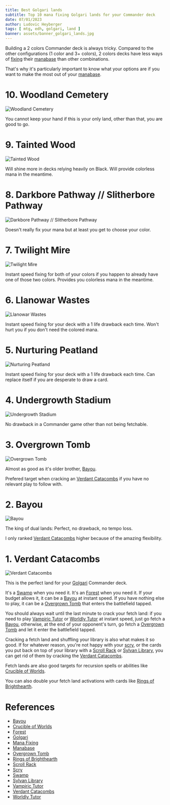 ```yaml
---
title: Best Golgari lands
subtitle: Top 10 mana fixing Golgari lands for your Commander deck
date: 07/01/2023
author: Ludovic Heyberger
tags: [ mtg, edh, golgari, land ]
banner: assets/banner_golgari_lands.jpg
---
```


Building a 2 colors Commander deck is always tricky. Compared to the other configurations (1 color and 3+ colors), 2 colors decks have less ways of [fixing][Mana Fixing] their [manabase][Manabase] than other combinations.

That's why it's particularly important to know what your options are if you want to make the most out of your [manabase][Manabase].


# 10. Woodland Cemetery

![Woodland Cemetery](assets/woodland_cemetery.jpg)

You cannot keep your hand if this is your only land, other than that, you are good to go.


# 9. Tainted Wood

![Tainted Wood](assets/tainted_wood.jpg)

Will shine more in decks relying heavily on Black. Will provide colorless mana in the meantime.


# 8. Darkbore Pathway // Slitherbore Pathway

![Darkbore Pathway // Slitherbore Pathway](assets/darkbore_pathway_slitherbore_pathway.jpg)

Doesn't really fix your mana but at least you get to choose your color.


# 7. Twilight Mire

![Twilight Mire](assets/twilight_mire.jpg)

Instant speed fixing for both of your colors if you happen to already have one of those two colors. Provides you colorless mana in the meantime.


# 6. Llanowar Wastes

![Llanowar Wastes](assets/llanowar_wastes.jpg)

Instant speed fixing for your deck with a 1 life drawback each time. Won't hurt you if you don't need the colored mana.


# 5. Nurturing Peatland

![Nurturing Peatland](assets/nurturing_peatland.jpg)

Instant speed fixing for your deck with a 1 life drawback each time. Can replace itself if you are desperate to draw a card.


# 4. Undergrowth Stadium

![Undergrowth Stadium](assets/undergrowth_stadium.jpg)

No drawback in a Commander game other than not being fetchable.


# 3. Overgrown Tomb

![Overgrown Tomb](assets/overgrown_tomb.jpg)

Almost as good as it's older brother, [Bayou][Bayou].

Prefered target when cracking an [Verdant Catacombs][Verdant Catacombs] if you have no relevant play to follow with.


# 2. Bayou

![Bayou](assets/bayou.jpg)

The king of dual lands: Perfect, no drawback, no tempo loss.

I only ranked [Verdant Catacombs][Verdant Catacombs] higher because of the amazing flexibility.


# 1. Verdant Catacombs

![Verdant Catacombs](assets/verdant_catacombs.jpg)

This is the perfect land for your [Golgari][Golgari] Commander deck.

It's a [Swamp][Swamp] when you need it.
It's an [Forest][Forest] when you need it.
If your budget allows it, it can be a [Bayou][Bayou] at instant speed.
If you have nothing else to play, it can be a [Overgrown Tomb][Overgrown Tomb] that enters the battlefield tapped.

You should always wait until the last minute to crack your fetch land: if you need to play [Vampiric Tutor][Vampiric Tutor] or [Worldly Tutor][Worldly Tutor] at instant speed, just go fetch a [Bayou][Bayou], otherwise, at the end of your opponent's turn, go fetch a [Overgrown Tomb][Overgrown Tomb] and let it enter the battlefield tapped.

Cracking a fetch land and shuffling your library is also what makes it so good. If for whatever reason, you're not happy with your [scry][Scry], or the cards you put back on top of your library with a [Scroll Rack][Scroll Rack] or [Sylvan Library][Sylvan Library], you can get rid of them by cracking the [Verdant Catacombs][Verdant Catacombs].

Fetch lands are also good targets for recursion spells or abilities like [Crucible of Worlds][Crucible of Worlds].

You can also double your fetch land activations with cards like [Rings of Brighthearth][Rings of Brighthearth].


# References

[Bayou]:https://scryfall.com/search?q=!bayou
[Crucible of Worlds]:https://scryfall.com/search?q=!crucible-of-worlds
[Forest]:https://scryfall.com/search?q=!forest
[Golgari]:https://mtg.fandom.com/wiki/Golgari
[Mana Fixing]:https://mtg.gamepedia.com/Mana_fixing
[Manabase]:https://mtg.gamepedia.com/Mana_base
[Overgrown Tomb]:https://scryfall.com/search?q=!overgrown-tomb
[Rings of Brighthearth]:https://scryfall.com/search?q=!rings-of-brighthearth
[Scroll Rack]:https://scryfall.com/search?q=!scroll-rack
[Scry]:https://mtg.gamepedia.com/Scry
[Swamp]:https://scryfall.com/search?q=!swamp
[Sylvan Library]:https://scryfall.com/search?q=!sylvan-library
[Vampiric Tutor]:https://scryfall.com/search?q=!vampiric-tutor
[Verdant Catacombs]:https://scryfall.com/search?q=!verdant-catacombs
[Worldly Tutor]:https://scryfall.com/search?q=!worldly-tutor

* [Bayou][Bayou]
* [Crucible of Worlds][Crucible of Worlds]
* [Forest][Forest]
* [Golgari][Golgari]
* [Mana Fixing][Mana Fixing]
* [Manabase][Manabase]
* [Overgrown Tomb][Overgrown Tomb]
* [Rings of Brighthearth][Rings of Brighthearth]
* [Scroll Rack][Scroll Rack]
* [Scry][Scry]
* [Swamp][Swamp]
* [Sylvan Library][Sylvan Library]
* [Vampiric Tutor][Vampiric Tutor]
* [Verdant Catacombs][Verdant Catacombs]
* [Worldly Tutor][Worldly Tutor]